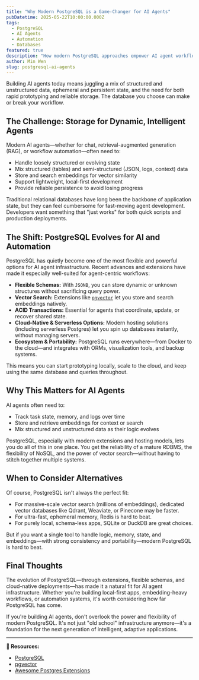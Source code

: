 ```yaml
---
title: "Why Modern PostgreSQL is a Game-Changer for AI Agents"
pubDatetime: 2025-05-22T10:00:00.000Z
tags:
  - PostgreSQL
  - AI Agents
  - Automation
  - Databases
featured: true
description: "How modern PostgreSQL approaches empower AI agent workflows, making them ideal for local development and embedding-based applications."
author: Min Wen
slug: postgresql-ai-agents
---
```


Building AI agents today means juggling a mix of structured and unstructured data, ephemeral and persistent state, and the need for both rapid prototyping and reliable storage. The database you choose can make or break your workflow.

## The Challenge: Storage for Dynamic, Intelligent Agents

Modern AI agents—whether for chat, retrieval-augmented generation (RAG), or workflow automation—often need to:

- Handle loosely structured or evolving state
- Mix structured (tables) and semi-structured (JSON, logs, context) data
- Store and search embeddings for vector similarity
- Support lightweight, local-first development
- Provide reliable persistence to avoid losing progress

Traditional relational databases have long been the backbone of application state, but they can feel cumbersome for fast-moving agent development. Developers want something that "just works" for both quick scripts and production deployments.

## The Shift: PostgreSQL Evolves for AI and Automation

PostgreSQL has quietly become one of the most flexible and powerful options for AI agent infrastructure. Recent advances and extensions have made it especially well-suited for agent-centric workflows:

- **Flexible Schemas:** With `JSONB`, you can store dynamic or unknown structures without sacrificing query power.
- **Vector Search:** Extensions like [`pgvector`](https://github.com/pgvector/pgvector) let you store and search embeddings natively.
- **ACID Transactions:** Essential for agents that coordinate, update, or recover shared state.
- **Cloud-Native & Serverless Options:** Modern hosting solutions (including serverless Postgres) let you spin up databases instantly, without managing servers.
- **Ecosystem & Portability:** PostgreSQL runs everywhere—from Docker to the cloud—and integrates with ORMs, visualization tools, and backup systems.

This means you can start prototyping locally, scale to the cloud, and keep using the same database and queries throughout.

## Why This Matters for AI Agents

AI agents often need to:

- Track task state, memory, and logs over time
- Store and retrieve embeddings for context or search
- Mix structured and unstructured data as their logic evolves

PostgreSQL, especially with modern extensions and hosting models, lets you do all of this in one place. You get the reliability of a mature RDBMS, the flexibility of NoSQL, and the power of vector search—without having to stitch together multiple systems.

## When to Consider Alternatives

Of course, PostgreSQL isn't always the perfect fit:

- For massive-scale vector search (millions of embeddings), dedicated vector databases like Qdrant, Weaviate, or Pinecone may be faster.
- For ultra-fast, ephemeral memory, Redis is hard to beat.
- For purely local, schema-less apps, SQLite or DuckDB are great choices.

But if you want a single tool to handle logic, memory, state, and embeddings—with strong consistency and portability—modern PostgreSQL is hard to beat.

## Final Thoughts

The evolution of PostgreSQL—through extensions, flexible schemas, and cloud-native deployments—has made it a natural fit for AI agent infrastructure. Whether you're building local-first apps, embedding-heavy workflows, or automation systems, it's worth considering how far PostgreSQL has come.

If you're building AI agents, don't overlook the power and flexibility of modern PostgreSQL. It's not just "old school" infrastructure anymore—it's a foundation for the next generation of intelligent, adaptive applications.

---

**🔗 Resources:**

- [PostgreSQL](https://www.postgresql.org/)
- [pgvector](https://github.com/pgvector/pgvector)
- [Awesome Postgres Extensions](https://github.com/dhamaniasad/awesome-postgres)
